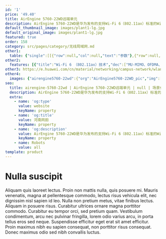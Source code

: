 ```yaml
---
id: '1'
price: '49.40'
title: AirEngine 5760-22WD远端单元
description: AirEngine 5760-22WD是华为发布的支持Wi-Fi 6（802.11ax）标准的Wi-Fi 6远端单元（RU）。支持2.4GHz（2×2）和5GHz （4×4）双频同时提供业务，整机速率可达5.37Gbps。内置智能天线，信号随用户而动，极大地增强用户对无线网络的使用体验，适用于酒店客房、学生宿舍、医院病房、小型办公室等房间面积较小，户型较密集场景。
default_thumbnail_image: images/plant1-lg.jpg
default_original_image: images/plant1-lg.jpg
featured: true
order: 158
category: src/pages/category/无线局域网.md
other1: 
  table: {"single":[[{"row":null,"col":null,"text":"参数"},{"row":null,"col":null,"text":"AirEngine 5760-22WD"}],[{"row":null,"col":null,"text":"尺寸（宽 x 深 x 高）"},{"row":null,"col":null,"text":"86mm x 170mm x 74mm"}],[{"row":null,"col":null,"text":"电源输入"},{"row":null,"col":null,"text":"DC：48V±10%\nPoE供电：满足802.3at/bt以太网供电标准"}],[{"row":null,"col":null,"text":"最大用户数"},{"row":null,"col":null,"text":"1024\n说明：使用环境不同实际用户数存在差异。"}],[{"row":null,"col":null,"text":"接口"},{"row":null,"col":null,"text":"上行：1x2.5GE + 1x 10G SFP+\n下行：4xGE\n直通口：2xRJ45 1xUSB"}],[{"row":null,"col":null,"text":"蓝牙"},{"row":null,"col":null,"text":"蓝牙5.0"}],[{"row":null,"col":null,"text":"工作温度"},{"row":null,"col":null,"text":" -10℃ ～+50℃"}],[{"row":null,"col":null,"text":"天线类型"},{"row":null,"col":null,"text":"内置智能天线"}],[{"row":null,"col":null,"text":"MIMO:空间流"},{"row":null,"col":null,"text":"2.4GHz: 2×2:2，5GHz: 4×4:4"}],[{"row":null,"col":null,"text":"无线协议"},{"row":null,"col":null,"text":"802.11a/b/g/n/ac/ac wave2/ax"}],[{"row":null,"col":null,"text":"最高速率"},{"row":null,"col":null,"text":"5.37Gbps"}]]}
other2:
  features: [{"title":"Wi-Fi 6 （802.11ax）技术","dec":["MU-MIMO、OFDMA、1024QAM调制方式，使数据传输有序、高效，整机6条空间流，空口速率可达5.37 Gbps"]},{"title":"灵动的智能天线","dec":["对终端进行精准覆盖，降低干扰，提升信号质量，信号随用户而动"]},{"title":"丰富的接口","dec":["提供1x2.5GE电口上行，4xGE下行接口，2xRJ45直通口（兼容RJ11）； 提供1xUSB接口，可用于对外供电，也可用于扩展物联网"]}]
other3: https://e.huawei.com/cn/material/networking/campus-network/wlan/3b6147f4de834f09926f1dfffd340e4e
other4:
  images: {"airengine5760-22wd":{"org":"AirEngine5760-22WD_pic","img":["bottom.png","front.png","front_left.png","front_right.png","rear_bottom.png","rear_top.png","top.png"]}}
seo:
  title: airengine-5760-22wd | AirEngine 5760-22WD远端单元 | null | 场景化产品系列 | 无线局域网 | 企业网络
  description: AirEngine 5760-22WD是华为发布的支持Wi-Fi 6（802.11ax）标准的Wi-Fi 6远端单元（RU）。支持2.4GHz（2×2）和5GHz （4×4）双频同时提供业务，整机速率可达5.37Gbps。内置智能天线，信号随用户而动，极大地增强用户对无线网络的使用体验，适用于酒店客房、学生宿舍、医院病房、小型办公室等房间面积较小，户型较密集场景。
  extra:
    - name: 'og:type'
      value: website
      keyName: property
    - name: 'og:title'
      value: 河南网田
      keyName: property
    - name: 'og:description'
      value: AirEngine 5760-22WD是华为发布的支持Wi-Fi 6（802.11ax）标准的Wi-Fi 6远端单元（RU）。支持2.4GHz（2×2）和5GHz （4×4）双频同时提供业务，整机速率可达5.37Gbps。内置智能天线，信号随用户而动，极大地增强用户对无线网络的使用体验，适用于酒店客房、学生宿舍、医院病房、小型办公室等房间面积较小，户型较密集场景。
      keyName: property
    - name: Robots
      value: all
template: product
---
```


# Nulla suscipit

Aliquam quis laoreet lectus. Proin non mattis nulla, quis posuere mi. Mauris venenatis, magna at pellentesque commodo, lectus risus vehicula elit, nec dignissim nisl sapien id leo. Nulla non pretium metus, vitae finibus lectus. Aliquam in posuere risus. Curabitur ultrices ornare magna porttitor commodo. Curabitur eu tempor orci, sed pretium quam. Vestibulum condimentum, arcu nec pulvinar fringilla, lorem odio varius arcu, in porta tellus eros sed neque. Suspendisse efficitur eget erat sit amet efficitur. Proin maximus nibh eu sapien consequat, non porttitor risus consequat. Donec maximus odio sed nibh convallis luctus.